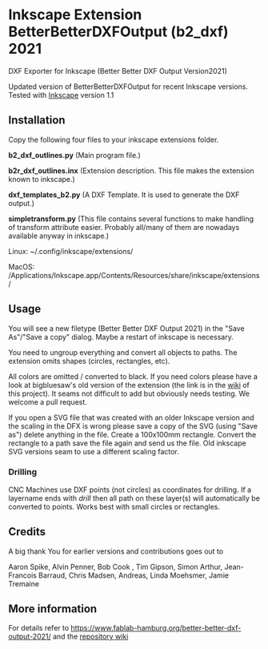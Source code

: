 # Inkscape Extension BetterBetterDXFOutput (b2_dxf) 2021
DXF Exporter for Inkscape (Better Better DXF Output Version2021)

Updated version of BetterBetterDXFOutput for recent Inkscape versions. Tested with [Inkscape](https://inkscape.org) version 1.1

## Installation ##

Copy the following four files to your inkscape extensions folder. 

**b2_dxf_outlines.py** (Main program file.)

**b2r_dxf_outlines.inx** (Extension description. This file makes the extension known to inkscape.)

**dxf_templates_b2.py** (A DXF Template. It is used to generate the DXF output.)

**simpletransform.py** (This file contains several functions to make handling of transform
attribute easier. Probably all/many of them are nowadays available anyway in inkscape.)

Linux:
~/.config/inkscape/extensions/ 

MacOS:
/Applications/Inkscape.app/Contents/Resources/share/inkscape/extensions/

## Usage ##
You will see a new filetype (Better Better DXF Output 2021) in the "Save As"/"Save a copy" dialog. Maybe a restart of inkscape is necessary.

You need to ungroup everything and convert all objects to paths. The extension omits shapes (circles, rectangles, etc). 

All colors are omitted / converted to black. If you need colors please have a look at bigbluesaw's old version of the extension (the link is in the [wiki](https://github.com/Fab-Lab-Fabulous-St-Pauli-Hamburg-DE/InkscapeExtension_BetterBetterDXFOutput2021/wiki) of this project). It seams not difficult to add but obviously needs testing. We welcome a pull request.

If you open a SVG file that was created with an older Inkscape version and the scaling in the DFX is wrong please save a copy of the SVG (using "Save as") delete anything in the file. Create a 100x100mm rectangle. Convert the rectangle to a path save the file again and send us the file. Old inkscape SVG versions seam to use a different scaling factor.

### Drilling ###

CNC Machines use DXF points (not circles) as coordinates for drilling. If a layername ends with *drill* then all path on these layer(s) will automatically be converted to points. Works best with small circles or rectangles.


## Credits

A big thank You for earlier versions and contributions goes out to

Aaron Spike, Alvin Penner, Bob Cook , Tim Gipson, Simon Arthur, Jean-Francois Barraud, Chris Madsen, Andreas, Linda Moehsmer, Jamie Tremaine

## More information

For details refer to https://www.fablab-hamburg.org/better-better-dxf-output-2021/ and the [repository wiki](https://github.com/Fab-Lab-Fabulous-St-Pauli-Hamburg-DE/InkscapeExtension_BetterBetterDXFOutput2021/wiki)
